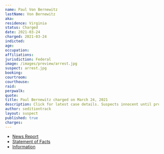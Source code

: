 ```yaml
---
name: Paul Von Bernewitz
lastName: Von Bernewitz
aka:
residence: Virginia
status: Charged
date: 2021-03-24
charged: 2021-03-24
indicted:
age:
occupation:
affiliations:
jurisdiction: Federal
image: /images/preview/arrest.jpg
suspect: arrest.jpg
booking:
courtroom:
courthouse:
raid:
perpwalk:
quote:
title: Paul Bernewitz charged on March 24, 2021
description: Click for latest case details. Suspects innocent until proven guilty.
author: seditiontrack
layout: suspect
published: true
charges:
---
```

- [News Report](https://www.wavy.com/news/virginia/2-virginia-beach-brothers-charged-with-entering-us-capitol-during-january-6-riot/)
- [Statement of Facts](https://www.wavy.com/wp-content/uploads/sites/3/2021/03/189111128511.pdf)
- [Information](https://www.justice.gov/usao-dc/case-multi-defendant/file/1393391/download)
